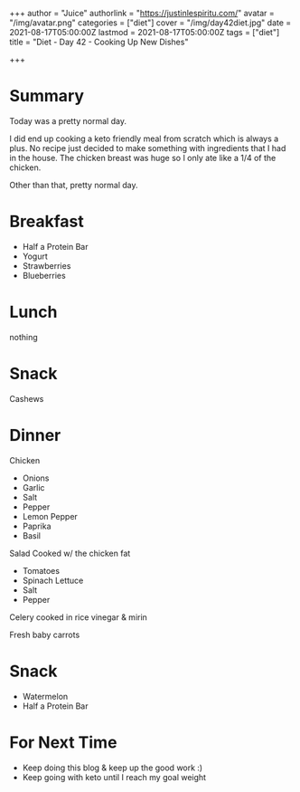 +++
author = "Juice"
authorlink = "https://justinlespiritu.com/"
avatar = "/img/avatar.png"
categories = ["diet"]
cover = "/img/day42diet.jpg"
date = 2021-08-17T05:00:00Z
lastmod = 2021-08-17T05:00:00Z
tags = ["diet"]
title = "Diet - Day 42 - Cooking Up New Dishes"

+++
# Summary

Today was a pretty normal day.

I did end up cooking a keto friendly meal from scratch which is always a plus.  No recipe just decided to make something with ingredients that I had in the house.  The chicken breast was huge so I only ate like a 1/4 of the chicken.

Other than that, pretty normal day.

# Breakfast

* Half a Protein Bar
* Yogurt
* Strawberries
* Blueberries

# Lunch

nothing

# Snack

Cashews

# Dinner

Chicken

* Onions
* Garlic
* Salt 
* Pepper
* Lemon Pepper
* Paprika
* Basil

Salad Cooked w/ the chicken fat

* Tomatoes
* Spinach Lettuce
* Salt
* Pepper

Celery cooked in rice vinegar & mirin

Fresh baby carrots

# Snack

* Watermelon
* Half a Protein Bar

# For Next Time

* Keep doing this blog & keep up the good work :)
* Keep going with keto until I reach my goal weight
